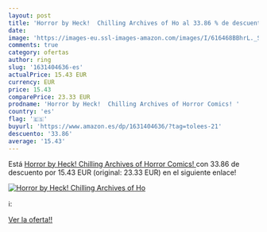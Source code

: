 ```yaml
---
layout: post
title: 'Horror by Heck!  Chilling Archives of Ho al 33.86 % de descuento'
date: 
image: 'https://images-eu.ssl-images-amazon.com/images/I/616468BBhrL._SL200_.jpg'
comments: true
category: ofertas
author: ring
slug: '1631404636-es'
actualPrice: 15.43 EUR
currency: EUR
price: 15.43
comparePrice: 23.33 EUR
prodname: 'Horror by Heck!  Chilling Archives of Horror Comics! '
country: 'es'
flag: '🇪🇸'
buyurl: 'https://www.amazon.es/dp/1631404636/?tag=tolees-21'
descuento: '33.86'
average: '15.43'
---
```


Está [Horror by Heck!  Chilling Archives of Horror Comics! ](https://www.amazon.es/dp/1631404636/?tag=tolees-21) con 33.86 de descuento por 15.43 EUR (original: 23.33 EUR) en el siguiente enlace!

[![Horror by Heck!  Chilling Archives of Ho](https://images-eu.ssl-images-amazon.com/images/I/616468BBhrL._SL200_.jpg)](https://www.amazon.es/dp/1631404636/?tag=tolees-21)

ℹ️:


[Ver la oferta!!](https://www.amazon.es/dp/1631404636/?tag=tolees-21)
